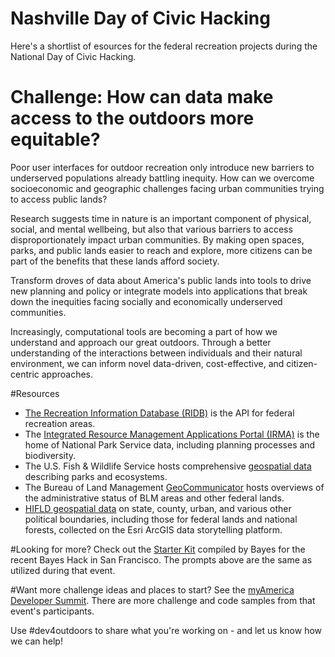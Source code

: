 # Nashville Day of Civic Hacking
Here's a shortlist of esources for the federal recreation projects during the National Day of Civic Hacking.  

# Challenge: How can data make access to the outdoors more equitable?
Poor user interfaces for outdoor recreation only introduce new barriers to underserved populations already battling inequity. How can we overcome socioeconomic and geographic challenges facing urban communities trying to access public lands?

Research suggests time in nature is an important component of physical, social, and mental wellbeing, but also that various barriers to access disproportionately impact urban communities. By making open spaces, parks, and public lands easier to reach and explore, more citizens can be part of the benefits that these lands afford society.

Transform droves of data about America's public lands into tools to drive new planning and policy or integrate models into applications that break down the inequities facing socially and economically underserved communities.

Increasingly, computational tools are becoming a part of how we understand and approach our great outdoors. Through a better understanding of the interactions between individuals and their natural environment, we can inform novel data-driven, cost-effective, and citizen-centric approaches.

#Resources
- [The Recreation Information Database (RIDB)](http://usda.github.io/RIDB/) is the API for federal recreation areas.
- The [Integrated Resource Management Applications Portal (IRMA)](https://irma.nps.gov/Portal) is the home of National Park Service data, including planning processes and biodiversity.
- The U.S. Fish & Wildlife Service hosts comprehensive [geospatial data](http://www.fws.gov/gis/data/national/) describing parks and ecosystems.
- The Bureau of Land Management [GeoCommunicator](http://www.geocommunicator.gov/GeoComm/) hosts overviews of the administrative status of BLM areas and other federal lands.
- [HIFLD geospatial data](https://hifld-dhs-gii.opendata.arcgis.com/datasets?group_id=3885011b3b38424092b7dadb1c77a4f6) on state, county, urban, and various other political boundaries, including those for federal lands and national forests, collected on the Esri ArcGIS data storytelling platform.

#Looking for more?
Check out the [Starter Kit](https://github.com/bayesimpact/bayeshack-interior) compiled by Bayes for the recent Bayes Hack in San Francisco.  The prompts above are the same as utilized during that event.

#Want more challenge ideas and places to start?
See the [myAmerica Developer Summit](http://openglobe.github.io/myamerica-devsummit/).  There are more challenge and code samples from that event's participants.

Use #dev4outdoors to share what you're working on - and let us know how we can help!


